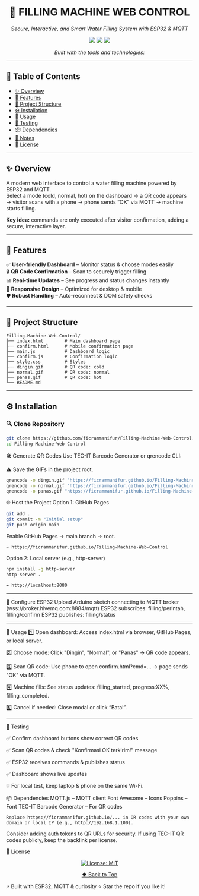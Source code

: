 <h1 align="center">🚰 FILLING MACHINE WEB CONTROL</h1> <p align="center"><em>Secure, Interactive, and Smart Water Filling System with ESP32 & MQTT</em></p> <p align="center"> <img src="https://img.shields.io/badge/last%20commit-today-brightgreen" /> <img src="https://img.shields.io/badge/html%2Fjs%2Fcss-100%25-blue" /> <img src="https://img.shields.io/badge/languages-3-informational" /> </p> <p align="center"><em>Built with the tools and technologies:</em></p>

---

## 📑 Table of Contents
- [✨ Overview](#-overview)
- [🔧 Features](#-features)
- [📁 Project Structure](#-project-structure)
- [⚙️ Installation](#️-installation)
- [🚀 Usage](#-usage)
- [🧪 Testing](#-testing)
- [📦 Dependencies](#-dependencies)
- [📝 Notes](#-notes)
- [📄 License](#-license)

---

## ✨ Overview
A modern web interface to control a water filling machine powered by ESP32 and MQTT.  
Select a mode (cold, normal, hot) on the dashboard → a QR code appears → visitor scans with a phone → phone sends “OK” via MQTT → machine starts filling.

**Key idea:** commands are only executed after visitor confirmation, adding a secure, interactive layer.

---

## 🔧 Features
✅ **User-friendly Dashboard** – Monitor status & choose modes easily  
🔒 **QR Code Confirmation** – Scan to securely trigger filling  
📊 **Real-time Updates** – See progress and status changes instantly  
📱 **Responsive Design** – Optimized for desktop & mobile  
🛡️ **Robust Handling** – Auto-reconnect & DOM safety checks

---

## 📁 Project Structure
```text
Filling-Machine-Web-Control/
├── index.html        # Main dashboard page
├── confirm.html      # Mobile confirmation page
├── main.js           # Dashboard logic
├── confirm.js        # Confirmation logic
├── style.css         # Styles
├── dingin.gif        # QR code: cold
├── normal.gif        # QR code: normal
├── panas.gif         # QR code: hot
└── README.md
```
---

## ⚙️ Installation

### 🔍 Clone Repository
```bash
git clone https://github.com/ficrammanifur/Filling-Machine-Web-Control.git
cd Filling-Machine-Web-Control
```

🛠️ Generate QR Codes
Use TEC-IT Barcode Generator or qrencode CLI:

⚠️ Save the GIFs in the project root.
```bash
qrencode -o dingin.gif "https://ficrammanifur.github.io/Filling-Machine-Web-Control/confirm.html?cmd=dingin"
qrencode -o normal.gif "https://ficrammanifur.github.io/Filling-Machine-Web-Control/confirm.html?cmd=normal"
qrencode -o panas.gif "https://ficrammanifur.github.io/Filling-Machine-Web-Control/confirm.html?cmd=panas"
```

🌐 Host the Project
Option 1: GitHub Pages
```bash
git add .
git commit -m "Initial setup"
git push origin main
```
Enable GitHub Pages → main branch → root.
```Access dashboard at:
➡️ https://ficrammanifur.github.io/Filling-Machine-Web-Control
```

Option 2: Local server (e.g., http-server)
```bash
npm install -g http-server
http-server .
```
```Access at:
➡️ http://localhost:8080
```

---

🤖 Configure ESP32
Upload Arduino sketch connecting to MQTT broker (wss://broker.hivemq.com:8884/mqtt)
ESP32 subscribes: filling/perintah, filling/confirm
ESP32 publishes: filling/status

---

🚀 Usage
1️⃣ Open dashboard:
Access index.html via browser, GitHub Pages, or local server.

2️⃣ Choose mode:
Click "Dingin", "Normal", or "Panas" → QR code appears.

3️⃣ Scan QR code:
Use phone to open confirm.html?cmd=... → page sends "OK" via MQTT.

4️⃣ Machine fills:
See status updates: filling_started, progress:XX%, filling_completed.

5️⃣ Cancel if needed:
Close modal or click “Batal”.

---

🧪 Testing

✅ Confirm dashboard buttons show correct QR codes

✅ Scan QR codes & check "Konfirmasi OK terkirim!" message

✅ ESP32 receives commands & publishes status

✅ Dashboard shows live updates

💡 For local test, keep laptop & phone on the same Wi-Fi.

📦 Dependencies
MQTT.js – MQTT client
Font Awesome – Icons
Poppins – Font
TEC-IT Barcode Generator – For QR codes

```📝 Notes
Replace https://ficrammanifur.github.io/... in QR codes with your own domain or local IP (e.g., http://192.168.1.100).
```
Consider adding auth tokens to QR URLs for security.
If using TEC-IT QR codes publicly, keep the backlink per license.


📄 License
<p align="center"> <a href="https://github.com/ficrammanifur/ficrammanifur/blob/main/LICENSE"> <img src="https://img.shields.io/badge/license-MIT-blue" alt="License: MIT" /> </a> </p>

<p align="center"><a href="#️filling-machine-web-control">⬆ Back to Top</a></p>

⚡ Built with ESP32, MQTT & curiosity
⭐ Star the repo if you like it!
